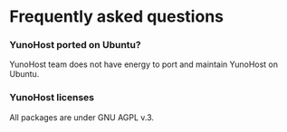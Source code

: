 # Frequently asked questions

### YunoHost ported on Ubuntu?
YunoHost team does not have energy to port and maintain YunoHost on Ubuntu.

### YunoHost licenses
All packages are under GNU AGPL v.3.
